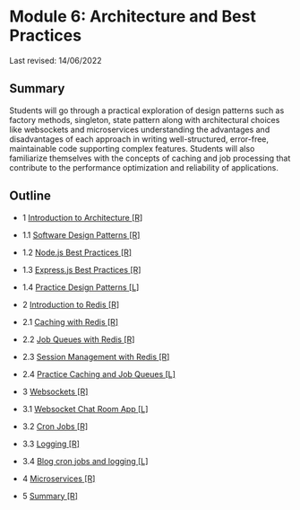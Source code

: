 # Module 6: Architecture and Best Practices

Last revised: 14/06/2022

## Summary

Students will go through a practical exploration of design patterns such as factory
methods, singleton, state pattern along with architectural choices like websockets and
microservices understanding the advantages and disadvantages of each approach in
writing well-structured, error-free, maintainable code supporting complex features.
Students will also familiarize themselves with the concepts of caching and job
processing that contribute to the performance optimization and reliability of
applications.

## Outline

- 1 [Introduction to Architecture [R]](../module6-architecture-and-best-practices/r1-introduction-to-architecture/README.md)
- 1.1 [Software Design Patterns [R]](../module6-architecture-and-best-practices/r1.1-design-patterns/README.md)
- 1.2 [Node.js Best Practices [R]](../module6-architecture-and-best-practices/r1.2-nodejs-best-practices/README.md)
- 1.3 [Express.js Best Practices [R]](../module6-architecture-and-best-practices/r1.3-expressjs-best-practices/README.md)
- 1.4 [Practice Design Patterns [L]](../module6-architecture-and-best-practices/r1.4-practice-design-patterns/README.md)

- 2 [Introduction to Redis [R]](../module6-architecture-and-best-practices/r2-introduction-to-redis/README.md)

- 2.1 [Caching with Redis [R]](../module6-architecture-and-best-practices/r2.1-caching-with-redis/README.md)
- 2.2 [Job Queues with Redis [R]](../module6-architecture-and-best-practices/r2.2-job-queues-with-redis/README.md)

- 2.3 [Session Management with Redis [R]](../module6-architecture-and-best-practices/r2.3-session-management-redis/README.md)
- 2.4 [Practice Caching and Job Queues [L]](../module6-architecture-and-best-practices/r2.4-practice-caching-job-queues/README.md)

- 3 [Websockets [R]](../module6-architecture-and-best-practices/r3-websockets/README.md)
- 3.1 [Websocket Chat Room App [L]](../module6-architecture-and-best-practices/r3.1-websocket-chat-room/README.md)

- 3.2 [Cron Jobs [R]](../module6-architecture-and-best-practices/r3.2-cron-jobs/README.md)
- 3.3 [Logging [R]](../module6-architecture-and-best-practices/r3.3-logging/README.md)

- 3.4 [Blog cron jobs and logging [L]](../module6-architecture-and-best-practices/r3.4-blog-cron-logging/README.md)

- 4 [Microservices [R]](module6-architecture-and-best-practices/r4-microservices/README.md)

- 5 [Summary [R]](module6-architecture-and-best-practices/r5-summary/README.md)
